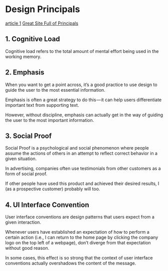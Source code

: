 # Design Principals

[article 1](https://medium.com/@nickrosener/4-design-principles-my-landlord-doesnt-understand-apparently-3c25d70294d2?ref=webdesignernews.com)
[Great Site Full of Principals](https://principles.design/)

## 1. Cognitive Load
Cognitive load refers to the total amount of mental effort being used in the working memory.

## 2. Emphasis
When you want to get a point across, it’s a good practice to use design to guide the user to the most essential information.

Emphasis is often a great strategy to do this — it can help users differentiate important text from supporting text.

However, without discipline, emphasis can actually get in the way of guiding the user to the most important information.    

## 3. Social Proof
Social Proof is a psychological and social phenomenon where people assume the actions of others in an attempt to reflect correct behavior in a given situation.

In advertising, companies often use testimonials from other customers as a form of social proof.

If other people have used this product and achieved their desired results, I (as a prospective customer) probably will too.

## 4. UI Interface Convention
User interface conventions are design patterns that users expect from a given interaction.

Whenever users have established an expectation of how to perform a certain action (i.e., I can return to the home page by clicking the company logo on the top left of a webpage), don’t diverge from that expectation without good reason.

In some cases, this effect is so strong that the context of user interface conventions actually overshadows the content of the message.